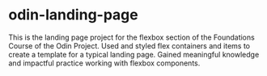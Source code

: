 # odin-landing-page

This is the landing page project for the flexbox section of the Foundations Course of the Odin Project. Used and styled flex containers and items to create a template for a typical landing page.
Gained meaningful knowledge and impactful practice working with flexbox components.